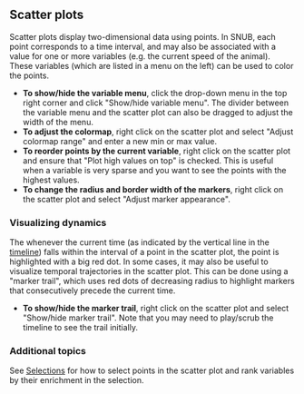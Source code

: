 ## Scatter plots

Scatter plots display two-dimensional data using points. In SNUB, each point corresponds to a time interval, and may also be associated with a value for one or more variables (e.g. the current speed of the animal). These variables (which are listed in a menu on the left) can be used to color the points.

* **To show/hide the variable menu**, click the drop-down menu in the top right corner and click "Show/hide variable menu". The divider between the variable menu and the scatter plot can also be dragged to adjust the width of the menu.
* **To adjust the colormap**, right click on the scatter plot and select "Adjust colormap range" and enter a new min or max value.
* **To reorder points by the current variable**, right click on the scatter plot and ensure that "Plot high values on top" is checked. This is useful when a variable is very sparse and you want to see the points with the highest values.
* **To change the radius and border width of the markers**, right click on the scatter plot and select "Adjust marker appearance".

### Visualizing dynamics

The whenever the current time (as indicated by the vertical line in the [timeline](timeline.md)) falls within the interval of a point in the scatter plot, the point is highlighted with a big red dot. In some cases, it may also be useful to visualize temporal trajectories in the scatter plot. This can be done using a "marker trail", which uses red dots of decreasing radius to highlight markers that consecutively precede the current time. 

* **To show/hide the marker trail**, right click on the scatter plot and select "Show/hide marker trail". Note that you may need to play/scrub the timeline to see the trail initially.

### Additional topics

See [Selections](selections.md) for how to select points in the scatter plot and rank variables by their enrichment in the selection.